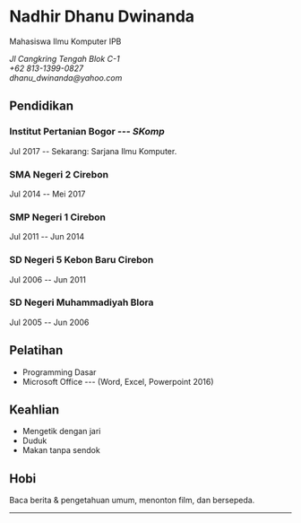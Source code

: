 Nadhir Dhanu Dwinanda
============

Mahasiswa Ilmu Komputer IPB

<address>
Jl Cangkring Tengah Blok C-1<br>
+62 813-1399-0827<br>
dhanu_dwinanda@yahoo.com<br>
</address>

Pendidikan
----------

### Institut Pertanian Bogor *--- SKomp*
Jul 2017 -- Sekarang: Sarjana Ilmu Komputer.

### SMA Negeri 2 Cirebon
Jul 2014 -- Mei 2017

### SMP Negeri 1 Cirebon
Jul 2011 -- Jun 2014

### SD Negeri 5 Kebon Baru Cirebon
Jul 2006 -- Jun 2011

### SD Negeri Muhammadiyah Blora
Jul 2005 -- Jun 2006

Pelatihan
---------

-   Programming Dasar
-   Microsoft Office --- (Word, Excel, Powerpoint 2016)

Keahlian
--------

-   Mengetik dengan jari
-   Duduk
-   Makan tanpa sendok

Hobi
----

Baca berita & pengetahuan umum, menonton film, dan bersepeda.

---
